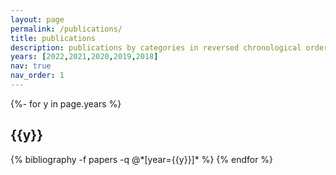 ```yaml
---
layout: page
permalink: /publications/
title: publications
description: publications by categories in reversed chronological order. generated by jekyll-scholar.
years: [2022,2021,2020,2019,2018]
nav: true
nav_order: 1
---
```

<!-- _pages/publications.md -->
<div class="publications">

{%- for y in page.years %}
  <h2 class="year">{{y}}</h2>
  {% bibliography -f papers -q @*[year={{y}}]* %}
{% endfor %}

</div>